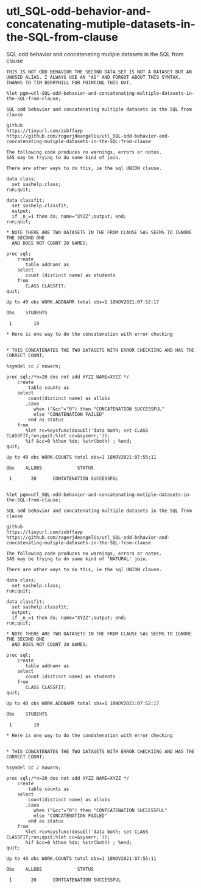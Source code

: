 # utl_SQL-odd-behavior-and-concatenating-mutiple-datasets-in-the-SQL-from-clause
SQL odd behavior and concatenating mutiple datasets in the SQL from clause

    THIS IS NOT ODD BEHAVIOR THE SECOND DATA SET IS NOT A DATASET BUT AN UNUSED ALIAS. I ALWAYS USE AN "AS" AND FORGOT ABOUT THIS SYNTAX.
    THANKS TO TIM BERRYHILL FOR POINTING THIS OUT.

    %let pgm=utl-SQL-odd-behavior-and-concatenating-multiple-datasets-in-the-SQL-from-clause;

    SQL odd behavior and concatenating multiple datasets in the SQL from clause

    github
    https://tinyurl.com/zsbffayp
    https://github.com/rogerjdeangelis/utl_SQL-odd-behavior-and-concatenating-mutiple-datasets-in-the-SQL-from-clause

    The following code produces no warnings, errors or notes.
    SAS may be trying to do some kind of join.

    There are other ways to do this, ie the sql UNION clause.

    data class;
      set sashelp.class;
    run;quit;

    data classfit;
      set sashelp.classfit;
      output;
      if _n_=1 then do; name="XYZZ";output; end;
    run;quit;

    * NOTE THERE ARE TWO DATASETS IN THE FROM CLAUSE SAS SEEMS TO IGNORE THE SECOND ONE
      AND DOES NOT COUNT 20 NAMES;

    proc sql;
        create
           table addnamr as
        select
           count (distinct name) as students
        from
           CLASS CLASSFIT;
    quit;

    Up to 40 obs WORK.ADDNAMR total obs=1 18NOV2021:07:52:17

    Obs    STUDENTS

     1        19

    * Here is one way to do the concatenation with error checking


    * THIS CONCATENATES THE TWO DATASETS WITH ERROR CHECKIING AND HAS THE CORRECT COUNT;

    %symdel cc / nowarn;

    proc sql;/*n=20 dos not add XYZZ NAME=XYZZ */
        create
            table counts as
        select
            count(distinct name) as allobs
           ,case
              when ("&cc"="0") then "CONCATENATION SUCCESSFUL"
              else "CONATENATION FAILED"
            end as status
        from
           %let rc=%sysfunc(dosubl('data both; set CLASS CLASSFIT;run;quit;%let cc=&syserr;'));
           %if &cc=0 %then %do; %str(both) ; %end;
    quit;

    Up to 40 obs WORK.COUNTS total obs=1 18NOV2021:07:55:11

    Obs    ALLOBS             STATUS

     1       20      CONTATENATION SUCCESSFUL


    %let pgm=utl_SQL-odd-behavior-and-concatenating-mutiple-datasets-in-the-SQL-from-clause;

    SQL odd behavior and concatenating multiple datasets in the SQL from clause

    github
    https://tinyurl.com/zsbffayp
    https://github.com/rogerjdeangelis/utl_SQL-odd-behavior-and-concatenating-mutiple-datasets-in-the-SQL-from-clause

    The following code produces no warnings, errors or notes.
    SAS may be trying to do some kind of 'NATURAL' join.

    There are other ways to do this, ie the sql UNION clause.

    data class;
      set sashelp.class;
    run;quit;

    data classfit;
      set sashelp.classfit;
      output;
      if _n_=1 then do; name="XYZZ";output; end;
    run;quit;

    * NOTE THERE ARE TWO DATASETS IN THE FROM CLAUSE SAS SEEMS TO IGNORE THE SECOND ONE
      AND DOES NOT COUNT 20 NAMES;

    proc sql;
        create
           table addnamr as
        select
           count (distinct name) as students
        from
           CLASS CLASSFIT;
    quit;

    Up to 40 obs WORK.ADDNAMR total obs=1 18NOV2021:07:52:17

    Obs    STUDENTS

     1        19

    * Here is one way to do the condatenation with error checking


    * THIS CONCATENATES THE TWO DATASETS WITH ERROR CHECKIING AND HAS THE CORRECT COUNT;

    %symdel cc / nowarn;

    proc sql;/*n=20 dos not add XYZZ NAME=XYZZ */
        create
            table counts as
        select
            count(distinct name) as allobs
           ,case
              when ("&cc"="0") then "CONTCATENATION SUCCESSFUL"
              else "CONCATENATION FAILED"
            end as status
        from
           %let rc=%sysfunc(dosubl('data both; set CLASS CLASSFIT;run;quit;%let cc=&syserr;'));
           %if &cc=0 %then %do; %str(both) ; %end;
    quit;

    Up to 40 obs WORK.COUNTS total obs=1 18NOV2021:07:55:11

    Obs    ALLOBS             STATUS

     1       20      CONTCATENATION SUCCESSFUL
